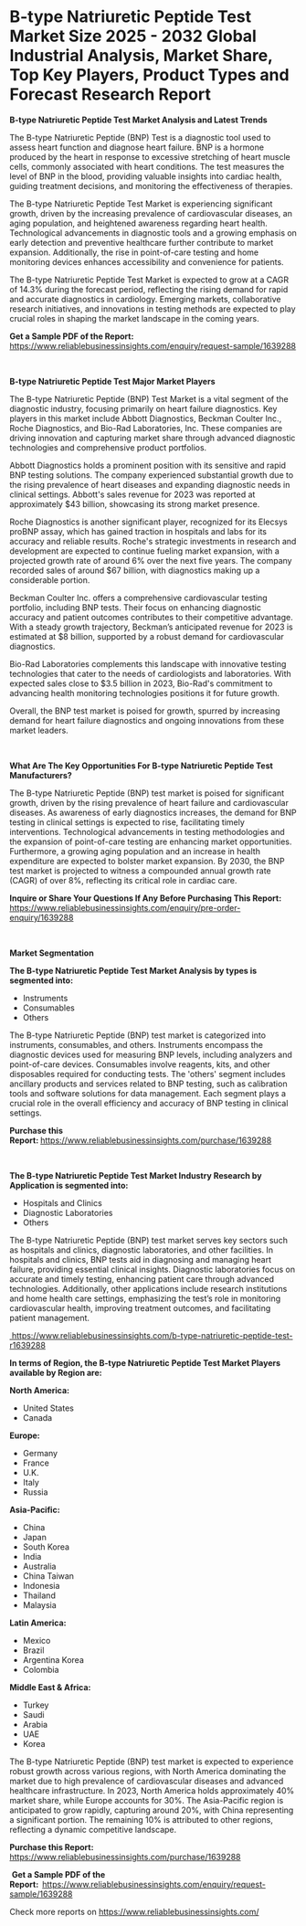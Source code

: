 <p><h1>B-type Natriuretic Peptide Test Market Size 2025 - 2032 Global Industrial Analysis, Market Share, Top Key Players, Product Types and Forecast Research Report</h1></p><p><strong>B-type Natriuretic Peptide Test Market Analysis and Latest Trends</strong></p>
<p><p>The B-type Natriuretic Peptide (BNP) Test is a diagnostic tool used to assess heart function and diagnose heart failure. BNP is a hormone produced by the heart in response to excessive stretching of heart muscle cells, commonly associated with heart conditions. The test measures the level of BNP in the blood, providing valuable insights into cardiac health, guiding treatment decisions, and monitoring the effectiveness of therapies.</p><p>The B-type Natriuretic Peptide Test Market is experiencing significant growth, driven by the increasing prevalence of cardiovascular diseases, an aging population, and heightened awareness regarding heart health. Technological advancements in diagnostic tools and a growing emphasis on early detection and preventive healthcare further contribute to market expansion. Additionally, the rise in point-of-care testing and home monitoring devices enhances accessibility and convenience for patients. </p><p>The B-type Natriuretic Peptide Test Market is expected to grow at a CAGR of 14.3% during the forecast period, reflecting the rising demand for rapid and accurate diagnostics in cardiology. Emerging markets, collaborative research initiatives, and innovations in testing methods are expected to play crucial roles in shaping the market landscape in the coming years.</p></p>
<p><strong>Get a Sample PDF of the Report:&nbsp;</strong> <a href="https://www.reliablebusinessinsights.com/enquiry/request-sample/1639288?utm_campaign=2743&utm_medium=2&utm_source=Github&utm_content=ia&utm_term=03032025&utm_id=b-type-natriuretic-peptide-test">https://www.reliablebusinessinsights.com/enquiry/request-sample/1639288</a></p>
<p>&nbsp;</p>
<p><strong>B-type Natriuretic Peptide Test Major Market Players</strong></p>
<p><p>The B-type Natriuretic Peptide (BNP) Test Market is a vital segment of the diagnostic industry, focusing primarily on heart failure diagnostics. Key players in this market include Abbott Diagnostics, Beckman Coulter Inc., Roche Diagnostics, and Bio-Rad Laboratories, Inc. These companies are driving innovation and capturing market share through advanced diagnostic technologies and comprehensive product portfolios.</p><p>Abbott Diagnostics holds a prominent position with its sensitive and rapid BNP testing solutions. The company experienced substantial growth due to the rising prevalence of heart diseases and expanding diagnostic needs in clinical settings. Abbott's sales revenue for 2023 was reported at approximately $43 billion, showcasing its strong market presence.</p><p>Roche Diagnostics is another significant player, recognized for its Elecsys proBNP assay, which has gained traction in hospitals and labs for its accuracy and reliable results. Roche's strategic investments in research and development are expected to continue fueling market expansion, with a projected growth rate of around 6% over the next five years. The company recorded sales of around $67 billion, with diagnostics making up a considerable portion.</p><p>Beckman Coulter Inc. offers a comprehensive cardiovascular testing portfolio, including BNP tests. Their focus on enhancing diagnostic accuracy and patient outcomes contributes to their competitive advantage. With a steady growth trajectory, Beckman’s anticipated revenue for 2023 is estimated at $8 billion, supported by a robust demand for cardiovascular diagnostics.</p><p>Bio-Rad Laboratories complements this landscape with innovative testing technologies that cater to the needs of cardiologists and laboratories. With expected sales close to $3.5 billion in 2023, Bio-Rad's commitment to advancing health monitoring technologies positions it for future growth.</p><p>Overall, the BNP test market is poised for growth, spurred by increasing demand for heart failure diagnostics and ongoing innovations from these market leaders.</p></p>
<p>&nbsp;</p>
<p><strong>What Are The Key Opportunities For B-type Natriuretic Peptide Test Manufacturers?</strong></p>
<p><p>The B-type Natriuretic Peptide (BNP) test market is poised for significant growth, driven by the rising prevalence of heart failure and cardiovascular diseases. As awareness of early diagnostics increases, the demand for BNP testing in clinical settings is expected to rise, facilitating timely interventions. Technological advancements in testing methodologies and the expansion of point-of-care testing are enhancing market opportunities. Furthermore, a growing aging population and an increase in health expenditure are expected to bolster market expansion. By 2030, the BNP test market is projected to witness a compounded annual growth rate (CAGR) of over 8%, reflecting its critical role in cardiac care.</p></p>
<p><strong>Inquire or Share Your Questions If Any Before Purchasing This Report:</strong> <a href="https://www.reliablebusinessinsights.com/enquiry/pre-order-enquiry/1639288?utm_campaign=2743&utm_medium=2&utm_source=Github&utm_content=ia&utm_term=03032025&utm_id=b-type-natriuretic-peptide-test">https://www.reliablebusinessinsights.com/enquiry/pre-order-enquiry/1639288</a></p>
<p>&nbsp;</p>
<p><strong>Market Segmentation</strong></p>
<p><strong>The B-type Natriuretic Peptide Test Market Analysis by types is segmented into:</strong></p>
<p><ul><li>Instruments</li><li>Consumables</li><li>Others</li></ul></p>
<p><p>The B-type Natriuretic Peptide (BNP) test market is categorized into instruments, consumables, and others. Instruments encompass the diagnostic devices used for measuring BNP levels, including analyzers and point-of-care devices. Consumables involve reagents, kits, and other disposables required for conducting tests. The 'others' segment includes ancillary products and services related to BNP testing, such as calibration tools and software solutions for data management. Each segment plays a crucial role in the overall efficiency and accuracy of BNP testing in clinical settings.</p></p>
<p><strong>Purchase this Report:&nbsp;</strong><a href="https://www.reliablebusinessinsights.com/purchase/1639288?utm_campaign=2743&utm_medium=2&utm_source=Github&utm_content=ia&utm_term=03032025&utm_id=b-type-natriuretic-peptide-test">https://www.reliablebusinessinsights.com/purchase/1639288</a></p>
<p>&nbsp;</p>
<p><strong>The B-type Natriuretic Peptide Test Market Industry Research by Application is segmented into:</strong></p>
<p><ul><li>Hospitals and Clinics</li><li>Diagnostic Laboratories</li><li>Others</li></ul></p>
<p><p>The B-type Natriuretic Peptide (BNP) test market serves key sectors such as hospitals and clinics, diagnostic laboratories, and other facilities. In hospitals and clinics, BNP tests aid in diagnosing and managing heart failure, providing essential clinical insights. Diagnostic laboratories focus on accurate and timely testing, enhancing patient care through advanced technologies. Additionally, other applications include research institutions and home health care settings, emphasizing the test’s role in monitoring cardiovascular health, improving treatment outcomes, and facilitating patient management.</p></p>
<p><a href="https://www.reliablebusinessinsights.com/b-type-natriuretic-peptide-test-r1639288?utm_campaign=2743&utm_medium=2&utm_source=Github&utm_content=ia&utm_term=03032025&utm_id=b-type-natriuretic-peptide-test">&nbsp;https://www.reliablebusinessinsights.com/b-type-natriuretic-peptide-test-r1639288</a></p>
<p><strong>In terms of Region, the B-type Natriuretic Peptide Test Market Players available by Region are:</strong></p>
<p>
    <p> <strong> North America: </strong>
        <ul>
            <li>United States</li>
            <li>Canada</li>
        </ul>
        </p> 
    <p> <strong> Europe: </strong>
        <ul>
            <li>Germany</li>
            <li>France</li>
            <li>U.K.</li>
            <li>Italy</li>
            <li>Russia</li>
        </ul>
        </p> 
    <p> <strong> Asia-Pacific: </strong>
        <ul>
            <li>China</li>
            <li>Japan</li>
            <li>South Korea</li>
            <li>India</li>
            <li>Australia</li>
            <li>China Taiwan</li>
            <li>Indonesia</li>
            <li>Thailand</li>
            <li>Malaysia</li>
        </ul>
        </p> 
    <p> <strong> Latin America: </strong>
        <ul>
            <li>Mexico</li>
            <li>Brazil</li>
            <li>Argentina Korea</li>
            <li>Colombia</li>
        </ul>
        </p> 
    <p> <strong> Middle East & Africa: </strong>
        <ul>
            <li>Turkey</li>
            <li>Saudi</li>
            <li>Arabia</li>
            <li>UAE</li>
            <li>Korea</li>
        </ul>
    </p>
    </p>
<p><p>The B-type Natriuretic Peptide (BNP) test market is expected to experience robust growth across various regions, with North America dominating the market due to high prevalence of cardiovascular diseases and advanced healthcare infrastructure. In 2023, North America holds approximately 40% market share, while Europe accounts for 30%. The Asia-Pacific region is anticipated to grow rapidly, capturing around 20%, with China representing a significant portion. The remaining 10% is attributed to other regions, reflecting a dynamic competitive landscape.</p></p>
<p><strong>Purchase this Report: </strong><a href="https://www.reliablebusinessinsights.com/purchase/1639288?utm_campaign=2743&utm_medium=2&utm_source=Github&utm_content=ia&utm_term=03032025&utm_id=b-type-natriuretic-peptide-test">https://www.reliablebusinessinsights.com/purchase/1639288</a></p>
<p>&nbsp;<strong>Get a Sample PDF of the Report:&nbsp;&nbsp;</strong><a href="https://www.reliablebusinessinsights.com/enquiry/request-sample/1639288?utm_campaign=2743&utm_medium=2&utm_source=Github&utm_content=ia&utm_term=03032025&utm_id=b-type-natriuretic-peptide-test">https://www.reliablebusinessinsights.com/enquiry/request-sample/1639288</a></p>
<p><strong></strong></p>
<p>Check more reports on <a href="https://www.reliablebusinessinsights.com/?utm_campaign=2743&utm_medium=2&utm_source=Github&utm_content=ia&utm_term=03032025&utm_id=b-type-natriuretic-peptide-test">https://www.reliablebusinessinsights.com/</a></p>